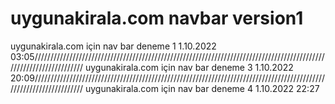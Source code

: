 # uygunakirala.com navbar version1
uygunakirala.com için nav bar deneme 1 1.10.2022 03:05///////////////////////////////////////////////////////////////////////////////////////////////////////////////////
uygunakirala.com için nav bar deneme 3 1.10.2022 20:09///////////////////////////////////////////////////////////////////////////////////////////////////////////////////
uygunakirala.com için nav bar deneme 4 1.10.2022 22:27
